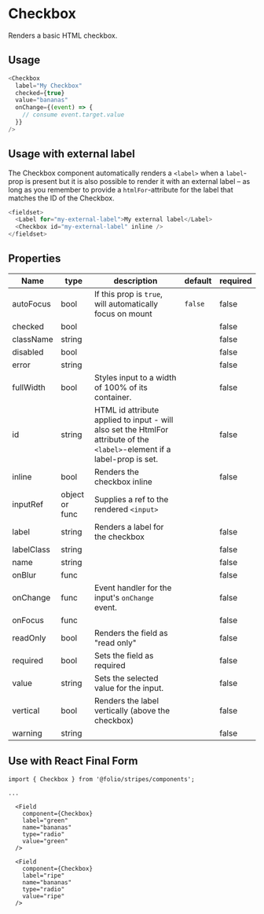 # Checkbox
Renders a basic HTML checkbox.

## Usage
```js
<Checkbox
  label="My Checkbox"
  checked={true}
  value="bananas"
  onChange={(event) => {
    // consume event.target.value
  }}
/>
```

## Usage with external label
The Checkbox component automatically renders a `<label>` when a `label`-prop is present but it is also possible to render it with an external label – as long as you remember to provide a `htmlFor`-attribute for the label that matches the ID of the Checkbox.

```js
<fieldset>
  <Label for="my-external-label">My external label</Label>
  <Checkbox id="my-external-label" inline />
</fieldset>
```

## Properties

Name | type | description | default | required
--- | --- | --- | --- | ---
autoFocus | bool | If this prop is `true`, will automatically focus on mount | `false` | false
checked | bool | | | false
className | string | | | false
disabled | bool | | | false
error | string | | | false
fullWidth | bool | Styles input to a width of 100% of its container. | | false
id | string | HTML id attribute applied to input - will also set the HtmlFor attribute of the `<label>`-element if a label-prop is set. |  | false
inline | bool | Renders the checkbox inline | | false
inputRef | object or func | Supplies a ref to the rendered `<input>` | | 
label | string | Renders a label for the checkbox | | false
labelClass | string | | | false
name | string | | | false
onBlur | func | | | false
onChange | func | Event handler for the input's `onChange` event. | | false
onFocus | func | | | false
readOnly | bool | Renders the field as "read only" | | false
required | bool | Sets the field as required | | false
value | string | Sets the selected value for the input. | | false
vertical | bool | Renders the label vertically (above the checkbox) | | false
warning | string | | | false


## Use with React Final Form
```
import { Checkbox } from '@folio/stripes/components';

...

  <Field
    component={Checkbox}
    label="green"
    name="bananas"
    type="radio"
    value="green"
  />

  <Field
    component={Checkbox}
    label="ripe"
    name="bananas"
    type="radio"
    value="ripe"
  />
```
